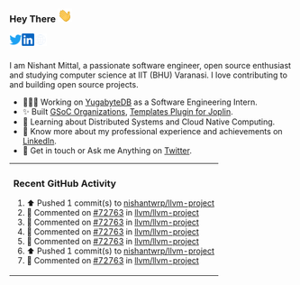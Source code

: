 ### Hey There <img src="./assets/wave.gif" width="25px">
<a href="http://urls.nishantwrp.com/github-to-twitter" target="_blank">
  <img align="left" alt="Nishant's Twitter" width="22px" src="./assets/twitter.svg" />
</a>
<a href="http://urls.nishantwrp.com/github-to-linkedin" target="_blank">
  <img align="left" alt="Nishant's LinkedIn" width="22px" src="./assets/linkedin.svg" />
</a>
<a href="http://urls.nishantwrp.com/github-to-site" target="_blank">
  <img align="left" alt="Nishant's Site" width="22px" src="./assets/globe.svg" />
</a>
<br /><br />

I am Nishant Mittal, a passionate software engineer, open source enthusiast and studying computer science at IIT (BHU) Varanasi. I love contributing to and building open source projects.

- 👨🏽‍💻 Working on [YugabyteDB](https://www.github.com/yugabyte) as a Software Engineering Intern.
- ✨ Built [GSoC Organizations](https://www.gsocorganizations.dev/), [Templates Plugin for Joplin](https://github.com/joplin/plugin-templates).
- 🌱 Learning about Distributed Systems and Cloud Native Computing.
- 🚀 Know more about my professional experience and achievements on [LinkedIn](http://urls.nishantwrp.com/github-to-linkedin).
- 💬 Get in touch or Ask me Anything on [Twitter](http://urls.nishantwrp.com/github-to-twitter).

<table><tr>
  
<td valign="top" width="100%">

### Recent GitHub Activity
<!--RECENT_ACTIVITY:start-->
1. ⬆️ Pushed 1 commit(s) to [nishantwrp/llvm-project](https://github.com/nishantwrp/llvm-project)<br>
2. 💬 Commented on [#72763](https://github.com/llvm/llvm-project/pull/72763#issuecomment-1820583629) in [llvm/llvm-project](https://github.com/llvm/llvm-project)<br>
3. 💬 Commented on [#72763](https://github.com/llvm/llvm-project/pull/72763#discussion_r1400306770) in [llvm/llvm-project](https://github.com/llvm/llvm-project)<br>
4. 💬 Commented on [#72763](https://github.com/llvm/llvm-project/pull/72763#discussion_r1400307928) in [llvm/llvm-project](https://github.com/llvm/llvm-project)<br>
5. 💬 Commented on [#72763](https://github.com/llvm/llvm-project/pull/72763#discussion_r1400306961) in [llvm/llvm-project](https://github.com/llvm/llvm-project)<br>
6. ⬆️ Pushed 1 commit(s) to [nishantwrp/llvm-project](https://github.com/nishantwrp/llvm-project)<br>
7. 💬 Commented on [#72763](https://github.com/llvm/llvm-project/pull/72763#discussion_r1398277962) in [llvm/llvm-project](https://github.com/llvm/llvm-project)<br>
<!--RECENT_ACTIVITY:end-->

</td>
</tr></table>
